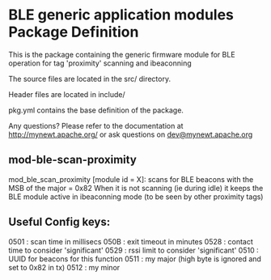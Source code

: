 # BLE generic application modules Package Definition

This is the package containing the generic firmware module for BLE operation for tag 'proximity' scanning and ibeaconning

The source files are located in the src/ directory.

Header files are located in include/ 

pkg.yml contains the base definition of the package.

Any questions?  Please refer to the documentation at 
http://mynewt.apache.org/ or ask questions on dev@mynewt.apache.org

mod-ble-scan-proximity
-------

mod_ble_scan_proximity [module id = X]: scans for BLE beacons with the MSB of the major = 0x82
When it is not scanning (ie during idle) it keeps the BLE module active in ibeaconning mode (to be seen by other proximity tags)
 
Useful Config keys:
------------------
0501 : scan time in millisecs
050B : exit timeout in minutes
0528 : contact time to consider 'significant'
0529 : rssi limit to consider 'significant'
0510 : UUID for beacons for this function
0511 : my major (high byte is ignored and set to 0x82 in tx)
0512 : my minor

